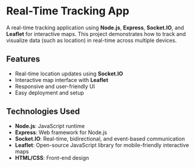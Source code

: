 # Real-Time Tracking App

A real-time tracking application using **Node.js**, **Express**, **Socket.IO**, and **Leaflet** for interactive maps. This project demonstrates how to track and visualize data (such as location) in real-time across multiple devices.

## Features

- Real-time location updates using **Socket.IO**
- Interactive map interface with **Leaflet**
- Responsive and user-friendly UI
- Easy deployment and setup

## Technologies Used

- **Node.js**: JavaScript runtime
- **Express**: Web framework for Node.js
- **Socket.IO**: Real-time, bidirectional, and event-based communication
- **Leaflet**: Open-source JavaScript library for mobile-friendly interactive maps
- **HTML/CSS**: Front-end design
